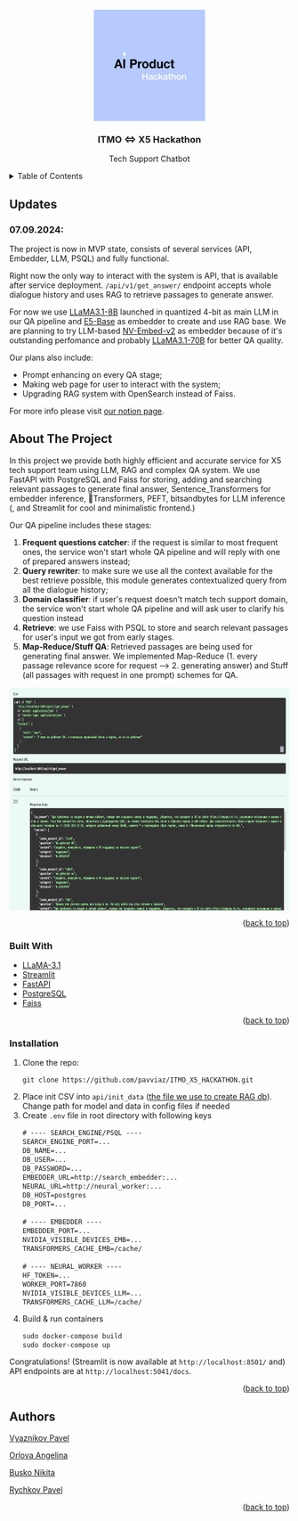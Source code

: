 <div id="top"></div>

<!-- PROJECT LOGO -->
<br />
<div align="center">

<img src="example_images/photo_2024-08-23_12-12-52.jpg" height=200 align = "center"/>

<h3 align="center">ITMO ⇔ X5 Hackathon</h3>

  <p align="center">
    Tech Support Chatbot
  </p>
</div>

<!-- TABLE OF CONTENTS -->
<details>
  <summary>Table of Contents</summary>
  <ol>
    <li>
      <a href="#updates">Updates</a>
    </li>
    <li>
      <a href="#about-the-project">About The Project</a>
      <ul>
        <li><a href="#built-with">Built With</a></li>
      </ul>
    </li>
    <li>
      <a href="#getting-started">Getting Started</a>
      <ul>
        <li><a href="#prerequisites">Prerequisites</a></li>
        <li><a href="#installation">Installation</a></li>
      </ul>
    </li>
    <li><a href="#acknowledgments">Acknowledgments</a></li>
  </ol>
</details>

<!-- UPDATES -->
## Updates 

### 07.09.2024:
The project is now in MVP state, consists of several services (API, Embedder, LLM, PSQL) and fully functional.

Right now the only way to interact with the system is API, that is available after service deployment. `/api/v1/get_answer/` endpoint accepts whole dialogue history and uses RAG to retrieve passages to generate answer. 

For now we use <a href="https://huggingface.co/meta-llama/Meta-Llama-3.1-8B-Instruct">LLaMA3.1-8B</a> launched in quantized 4-bit as main LLM in our QA pipeline and <a href="https://huggingface.co/intfloat/multilingual-e5-base">E5-Base</a> as embedder to create and use RAG base. We are planning to try LLM-based <a href="https://huggingface.co/nvidia/NV-Embed-v2">NV-Embed-v2</a> as embedder because of it's outstanding perfomance and probably <a href="https://huggingface.co/meta-llama/Meta-Llama-3.1-70B-Instruct">LLaMA3.1-70B</a> for better QA quality.

Our plans also include:
- Prompt enhancing on every QA stage;
- Making web page for user to interact with the system;
- Upgrading RAG system with OpenSearch instead of Faiss.

For more info please visit <a href="https://www.notion.so/0473e5ebcf754e079e56fa9228acd900?v=500926c60603419c9fd743388f48b336">our notion page</a>.

<!-- ABOUT THE PROJECT -->
## About The Project

In this project we provide both highly efficient and accurate service for X5 tech support team using LLM, RAG and complex QA system. We use FastAPI with PostgreSQL and Faiss for storing, adding and searching relevant passages to generate final answer, Sentence_Transformers for embedder inference, 🤗Transformers, PEFT, bitsandbytes for LLM inference (, and Streamlit for cool and minimalistic frontend.)

Our QA pipeline includes these stages:
1) **Frequent questions catcher**: if the request is similar to most frequent ones, the service won't start whole QA pipeline and will reply with one of prepared answers instead;
2) **Query rewriter**: to make sure we use all the context available for the best retrieve possible, this module generates contextualized query from  all the dialogue history;
3) **Domain classifier**: if user's request doesn't match tech support domain, the service won't start whole QA pipeline and will ask user to clarify his question instead
4) **Retrieve**: we use Faiss with PSQL to store and search relevant passages for user's input we got from early stages.
5) **Map-Reduce/Stuff QA**: Retrieved passages are being used for generating final answer. We implemented Map-Reduce (1. every passage relevance score for request --> 2. generating answer) and Stuff (all passages with request in one prompt) schemes for QA.

<img src="example_images/swagger.png" height=400 align = "center"/>

<p align="right">(<a href="#top">back to top</a>)</p>

### Built With

* [LLaMA-3.1](https://huggingface.co/meta-llama/Meta-Llama-3.1-8B-Instruct)
* [Streamlit](https://streamlit.io/)
* [FastAPI](https://fastapi.tiangolo.com/)
* [PostgreSQL](https://www.postgresql.org/)
* [Faiss](https://github.com/facebookresearch/faiss)

<p align="right">(<a href="#top">back to top</a>)</p>

<!-- GETTING STARTED -->

### Installation

1. Clone the repo:
   ```
   git clone https://github.com/pavviaz/ITMO_X5_HACKATHON.git
   ```
2. Place init CSV into `api/init_data` (<a href="https://disk.yandex.ru/d/4NmL6NxnlXf-tQ">the file we use to create RAG db</a>). Change path for model and data in config files if needed
3. Create `.env` file in root directory with following keys
    ```
    # ---- SEARCH_ENGINE/PSQL ----
    SEARCH_ENGINE_PORT=...
    DB_NAME=...
    DB_USER=...
    DB_PASSWORD=...
    EMBEDDER_URL=http://search_embedder:...
    NEURAL_URL=http://neural_worker:...
    DB_HOST=postgres
    DB_PORT=...

    # ---- EMBEDDER ----
    EMBEDDER_PORT=...
    NVIDIA_VISIBLE_DEVICES_EMB=...
    TRANSFORMERS_CACHE_EMB=/cache/

    # ---- NEURAL_WORKER ----
    HF_TOKEN=...
    WORKER_PORT=7860
    NVIDIA_VISIBLE_DEVICES_LLM=...
    TRANSFORMERS_CACHE_LLM=/cache/
    ``` 
4. Build & run containers
   ```
   sudo docker-compose build
   sudo docker-compose up
   ```
Congratulations! (Streamlit is now available at `http://localhost:8501/` and) API endpoints are at `http://localhost:5041/docs`.

<p align="right">(<a href="#top">back to top</a>)</p>


<!-- CONTACT -->
## Authors

<a href="https://t.me/pavviaz">Vyaznikov Pavel</a>

<a href="https://t.me/oran9e_lime">Orlova Angelina</a>

<a href="https://t.me/nikuto11">Busko Nikita</a>

<a href="(https://t.me/helilozium">Rychkov Pavel</a>


<p align="right">(<a href="#top">back to top</a>)</p>